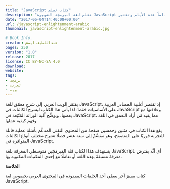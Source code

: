 ```yaml
---
title: "JavaScript كتاب تعلم"
description: "تعلم لغة البرمجة الشهيرة JavaScript باللغة العربيى والتي تعد أحدى أكثر اللغات استخداماً هذه الأيام وتعتبر JavaScript عصب الويب في وقتنا الحالي."
date: "2017-06-04T14:40:08+00:00"
url: /javascript-enlightenment-arabic
thumbnail: javascript-enlightenment-arabic.jpg

# Book Info.
creator: عبداللطيف ايمش
pages: 250
version: "1.0"
release: 2017
license: CC BY-NC-SA 4.0
download:
website:
tags:
- برمجة
- تعريب
- ويب
---
```


يفتقر الويب العربي إلى شرحٍ معمّق للغة JavaScript، إذ تقتصر أغلبية المصادر العربية على الأساسيات فقط؛ لذا يأتي هذا الكتاب ليشرح الكائنات في JavaScript وعلاقتها مع بعضها، ويوضِّح آلية الوراثة المُتّبَعة في JavaScript، مما يفيد مَن أراد التعمق في اللغة وفهم كيفية عملها.

يقع هذا الكتاب في مئتين وخمسين صفحةً من المحتوى التقني المدعَّم بأمثلة عملية قابلة للتجربة فوريًا على المتصفح، وهو مقسَّمٌ إلى ستة عشر فصلًا تشرح مختلف أنواع الكائنات المتوافرة في JavaScript.

يستهدف هذا الكتاب فئة المبرمجين متوسطي المعرفة بلغة JavaScript، أي أنَّه يفترض معرفةً مسبقةً بهذه اللغة أو تعاملًا مع إحدى المكتبات المكتوبة بها.

**الخلاصة**

كتاب مميز آخر يغطي أحد الحلقات المفقودة في المحتوى العربي بخصوص لغة JavaScript.
